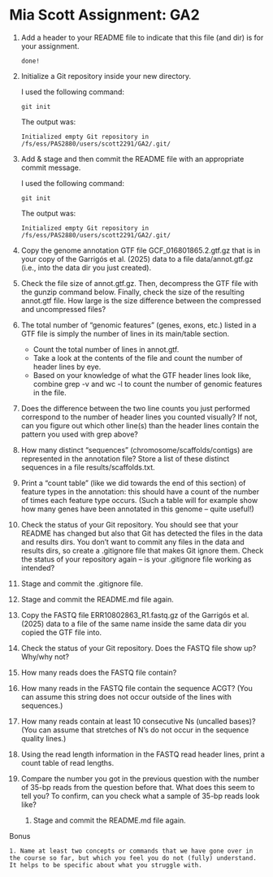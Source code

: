 

# Mia Scott Assignment: GA2 #

1.  Add a header to your README file to indicate that this file (and dir) is for your assignment.

        done!

1. Initialize a Git repository inside your new directory.

    I used the following command:

    ```
    git init

    ```

    The output was:
    
    ```
    Initialized empty Git repository in /fs/ess/PAS2880/users/scott2291/GA2/.git/
    ```


1.    Add & stage and then commit the README file with an appropriate commit message.

        I used the following command:

         ```
        git init
        ```

        The output was:
    
         ```
        Initialized empty Git repository in /fs/ess/PAS2880/users/scott2291/GA2/.git/
        ```

1. Copy the genome annotation GTF file GCF_016801865.2.gtf.gz that is in your copy of the Garrigós et al. (2025) data to a file data/annot.gtf.gz (i.e., into the data dir you just created).

1. Check the file size of annot.gtf.gz. Then, decompress the GTF file with the gunzip command below. Finally, check the size of the resulting annot.gtf file. How large is the size difference between the compressed and uncompressed files?

1. The total number of “genomic features” (genes, exons, etc.) listed in a GTF file is simply the number of lines in its main/table section.

   - Count the total number of lines in annot.gtf.
   - Take a look at the contents of the file and count the number of header lines by eye.
   - Based on your knowledge of what the GTF header lines look like, combine grep -v and wc -l to count the number of genomic features in the file.

1. Does the difference between the two line counts you just performed correspond to the number of header lines you counted visually? If not, can you figure out which other line(s) than the header lines contain the pattern you used with grep above?

1. How many distinct “sequences” (chromosome/scaffolds/contigs) are represented in the annotation file? Store a list of these distinct sequences in a file results/scaffolds.txt.

1. Print a “count table” (like we did towards the end of this section) of feature types in the annotation: this should have a count of the number of times each feature type occurs. (Such a table will for example show how many genes have been annotated in this genome – quite useful!)

1. Check the status of your Git repository. You should see that your README has changed but also that Git has detected the files in the data and results dirs. You don’t want to commit any files in the data and results dirs, so create a .gitignore file that makes Git ignore them. Check the status of your repository again – is your .gitignore file working as intended?

1. Stage and commit the .gitignore file.

1. Stage and commit the README.md file again.

1. Copy the FASTQ file ERR10802863_R1.fastq.gz of the Garrigós et al. (2025) data to a file of the same name inside the same data dir you copied the GTF file into.

1. Check the status of your Git repository. Does the FASTQ file show up? Why/why not?

1. How many reads does the FASTQ file contain?

1. How many reads in the FASTQ file contain the sequence ACGT? (You can assume this string does not occur outside of the lines with sequences.)

1. How many reads contain at least 10 consecutive Ns (uncalled bases)? (You can assume that stretches of N’s do not occur in the sequence quality lines.)

1. Using the read length information in the FASTQ read header lines, print a count table of read lengths.

1. Compare the number you got in the previous question with the number of 35-bp reads from the question before that. What does this seem to tell you? To confirm, can you check what a sample of 35-bp reads look like?

    1. Stage and commit the README.md file again.

Bonus

    1. Name at least two concepts or commands that we have gone over in the course so far, but which you feel you do not (fully) understand. It helps to be specific about what you struggle with.

